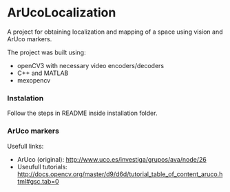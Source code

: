 # ArUcoLocalization

A project for obtaining localization and mapping of a space using vision and ArUco markers. 

The project was built using:
* openCV3 with necessary video encoders/decoders
* C++ and MATLAB
* mexopencv

### Instalation 
Follow the steps in README inside installation folder. 


### ArUco markers

Usefull links:
* ArUco (original): http://www.uco.es/investiga/grupos/ava/node/26
* Useufull tutorials: http://docs.opencv.org/master/d9/d6d/tutorial_table_of_content_aruco.html#gsc.tab=0
